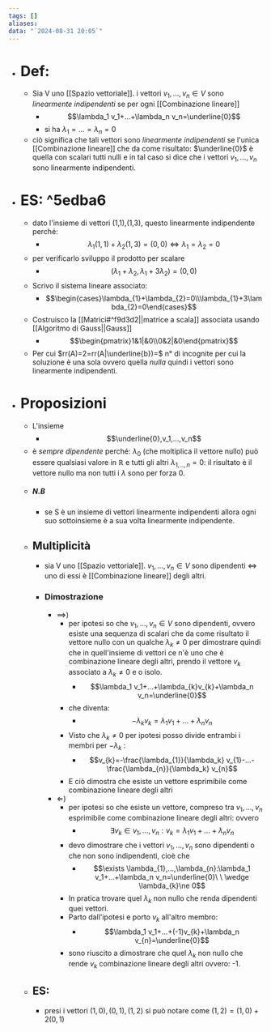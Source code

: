 ```yaml
---
tags: []
aliases: 
data: "`2024-08-31 20:05`"
---
```

- # Def:
	- Sia V uno [[Spazio vettoriale]]. i vettori $v_1,...,v_{n}\in V$ sono _linearmente indipendenti_ se per ogni [[Combinazione lineare]]
		- $$\lambda_1 v_1+...+\lambda_n v_n=\underline{0}$$
		- si ha $\lambda_1=...=\lambda_{n}=0$ 
	- ciò significa che tali vettori sono _linearmente indipendenti_ se l'unica [[Combinazione lineare]] che da come risultato: $\underline{0}$  è quella con scalari tutti nulli e in tal caso si dice che i vettori $v_1,...,v_n$ sono linearmente indipendenti.
- # ES: ^5edba6
	- dato l'insieme di vettori (1,1),(1,3), questo linearmente indipendente perché: 
		- $$\lambda_1 (1,1)+\lambda_2 (1,3)=(0,0)\Longleftrightarrow \lambda_{1}=\lambda_{2}=0$$
	- per verificarlo sviluppo il prodotto per scalare 
		- $$(\lambda_{1}+\lambda_{2},\lambda_{1}+3\lambda_{2})=(0,0)$$
	- Scrivo il sistema lineare associato: 
		- $$\begin{cases}\lambda_{1}+\lambda_{2}=0\\\lambda_{1}+3\lambda_{2}=0\end{cases}$$
	- Costruisco la [[Matrici#^f9d3d2||matrice a scala]] associata usando [[Algoritmo di Gauss||Gauss]] 
		- $$\begin{pmatrix}1&1|&0\\0&2|&0\end{pmatrix}$$
	- Per cui $rr(A)=2=rr(A|\underline{b})=$ n° di incognite per cui la soluzione è una sola ovvero quella _nulla_ quindi i vettori sono linearmente indipendenti.
- # Proposizioni
	- L'insieme
		- $$\underline{0},v_1,...,v_n$$
	- è _sempre dipendente_ perché: $\lambda_{0}$ (che moltiplica il vettore nullo) può essere qualsiasi valore in $\mathbb{R}$ e tutti gli altri $\lambda_{1,..,n}=0$: il risultato è il vettore nullo ma non tutti i $\lambda$ sono per forza 0.
	- ##### N.B
		- se S è un insieme di vettori linearmente indipendenti allora ogni suo sottoinsieme è a sua volta linearmente indipendente. 
	- ## Multiplicità
		- sia V uno [[Spazio vettoriale]]. $v_1,...,v_{n} \in V$ sono dipendenti $\Longleftrightarrow$ uno di essi è  [[Combinazione lineare]] degli altri.
		- ### Dimostrazione
			- $\implies$)
				- per ipotesi so che $v_1,...,v_{n}\in V$ sono dipendenti, ovvero esiste una sequenza di scalari che da come risultato il vettore nullo con un qualche $\lambda_{k}\ne 0$ per dimostrare quindi che in quell'insieme di vettori ce n'è uno che è combinazione lineare degli altri, prendo il vettore $v_{k}$ associato a $\lambda_{k}\ne 0$ e o isolo.
					- $$\lambda_1 v_1+...+\lambda_{k}v_{k}+\lambda_n v_n=\underline{0}$$
				- che diventa: 
					- $$-\lambda_{k}v_{k}=\lambda_1 v_1+...+\lambda_n v_n$$
				- Visto che $\lambda_{k}\ne 0$ per ipotesi posso divide entrambi i membri per $-\lambda_{k}$ : 
					- $$v_{k}=-\frac{\lambda_{1}}{\lambda_k} v_{1}-...-\frac{\lambda_{n}}{\lambda_k} v_{n}$$
				- E ciò dimostra che esiste un vettore esprimibile come combinazione lineare degli altri
			- $\Longleftarrow$)
				- per ipotesi so che esiste un vettore, compreso tra $v_1,...,v_n$ esprimibile come combinazione lineare degli altri: ovvero 
					- $$\exists v_{k}\in v_1,...,v_{n}:v_{k}=\lambda_1 v_1+...+\lambda_n v_n$$
				- devo dimostrare che i vettori $v_1,...,v_n$ sono dipendenti o che non sono indipendenti, cioè che 
					- $$\exists \lambda_{1},...,\lambda_{n}:\lambda_1 v_1+...+\lambda_n v_n=\underline{0}\ \  \wedge \lambda_{k}\ne 0$$
				- In pratica trovare quel $\lambda_{k}$ non nullo che renda dipendenti quei vettori.
				- Parto dall'ipotesi e porto $v_{k}$ all'altro membro: 
					- $$\lambda_1 v_1+...+(-1)v_{k}+\lambda_n v_{n}=\underline{0}$$
				- sono riuscito a dimostrare che quel $\lambda_{k}$ non nullo che rende $v_{k}$ combinazione lineare degli altri ovvero: -1.
	- ## ES:
		- presi i vettori $(1,0),(0,1),(1,2)$ si può notare come $(1,2)=(1,0)+2(0,1)$